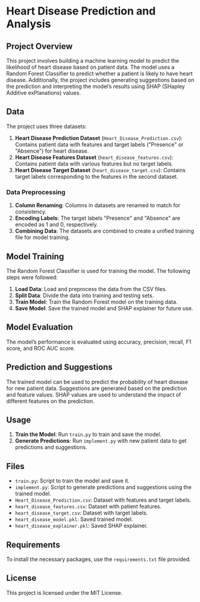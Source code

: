 # Heart Disease Prediction and Analysis

## Project Overview

This project involves building a machine learning model to predict the likelihood of heart disease based on patient data. The model uses a Random Forest Classifier to predict whether a patient is likely to have heart disease. Additionally, the project includes generating suggestions based on the prediction and interpreting the model’s results using SHAP (SHapley Additive exPlanations) values.

## Data

The project uses three datasets:
1. **Heart Disease Prediction Dataset** (`Heart_Disease_Prediction.csv`): Contains patient data with features and target labels ("Presence" or "Absence") for heart disease.
2. **Heart Disease Features Dataset** (`heart_disease_features.csv`): Contains patient data with various features but no target labels.
3. **Heart Disease Target Dataset** (`heart_disease_target.csv`): Contains target labels corresponding to the features in the second dataset.

### Data Preprocessing

1. **Column Renaming**: Columns in datasets are renamed to match for consistency.
2. **Encoding Labels**: The target labels "Presence" and "Absence" are encoded as 1 and 0, respectively.
3. **Combining Data**: The datasets are combined to create a unified training file for model training.

## Model Training

The Random Forest Classifier is used for training the model. The following steps were followed:
1. **Load Data**: Load and preprocess the data from the CSV files.
2. **Split Data**: Divide the data into training and testing sets.
3. **Train Model**: Train the Random Forest model on the training data.
4. **Save Model**: Save the trained model and SHAP explainer for future use.

## Model Evaluation

The model’s performance is evaluated using accuracy, precision, recall, F1 score, and ROC AUC score.

## Prediction and Suggestions

The trained model can be used to predict the probability of heart disease for new patient data. Suggestions are generated based on the prediction and feature values. SHAP values are used to understand the impact of different features on the prediction.

## Usage

1. **Train the Model**: Run `train.py` to train and save the model.
2. **Generate Predictions**: Run `implement.py` with new patient data to get predictions and suggestions.

## Files

- `train.py`: Script to train the model and save it.
- `implement.py`: Script to generate predictions and suggestions using the trained model.
- `Heart_Disease_Prediction.csv`: Dataset with features and target labels.
- `heart_disease_features.csv`: Dataset with patient features.
- `heart_disease_target.csv`: Dataset with target labels.
- `heart_disease_model.pkl`: Saved trained model.
- `heart_disease_explainer.pkl`: Saved SHAP explainer.

## Requirements

To install the necessary packages, use the `requirements.txt` file provided.

## License

This project is licensed under the MIT License.
